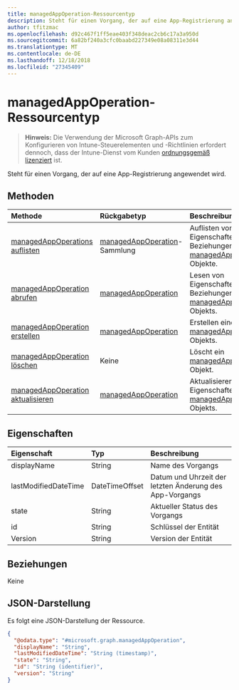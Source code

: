 ```yaml
---
title: managedAppOperation-Ressourcentyp
description: Steht für einen Vorgang, der auf eine App-Registrierung angewendet wird.
author: tfitzmac
ms.openlocfilehash: d92c467f1ff5eae403f348deac2cb6c17a3a950d
ms.sourcegitcommit: 6a82bf240a3cfc0baabd227349e08a08311e3d44
ms.translationtype: MT
ms.contentlocale: de-DE
ms.lasthandoff: 12/18/2018
ms.locfileid: "27345409"
---
```

# <a name="managedappoperation-resource-type"></a>managedAppOperation-Ressourcentyp

> **Hinweis:** Die Verwendung der Microsoft Graph-APIs zum Konfigurieren von Intune-Steuerelementen und -Richtlinien erfordert dennoch, dass der Intune-Dienst vom Kunden [ordnungsgemäß lizenziert](https://go.microsoft.com/fwlink/?linkid=839381) ist.

Steht für einen Vorgang, der auf eine App-Registrierung angewendet wird.
## <a name="methods"></a>Methoden
|Methode|Rückgabetyp|Beschreibung|
|:---|:---|:---|
|[managedAppOperations auflisten](../api/intune-mam-managedappoperation-list.md)|[managedAppOperation](../resources/intune-mam-managedappoperation.md)-Sammlung|Auflisten von Eigenschaften und Beziehungen der [managedAppOperation](../resources/intune-mam-managedappoperation.md)-Objekte.|
|[managedAppOperation abrufen](../api/intune-mam-managedappoperation-get.md)|[managedAppOperation](../resources/intune-mam-managedappoperation.md)|Lesen von Eigenschaften und Beziehungen des [managedAppOperation](../resources/intune-mam-managedappoperation.md)-Objekts.|
|[managedAppOperation erstellen](../api/intune-mam-managedappoperation-create.md)|[managedAppOperation](../resources/intune-mam-managedappoperation.md)|Erstellen eines neuen [managedAppOperation](../resources/intune-mam-managedappoperation.md)-Objekts.|
|[managedAppOperation löschen](../api/intune-mam-managedappoperation-delete.md)|Keine|Löscht ein [managedAppOperation](../resources/intune-mam-managedappoperation.md)-Objekt.|
|[managedAppOperation aktualisieren](../api/intune-mam-managedappoperation-update.md)|[managedAppOperation](../resources/intune-mam-managedappoperation.md)|Aktualisieren der Eigenschaften eines [managedAppOperation](../resources/intune-mam-managedappoperation.md)-Objekts.|

## <a name="properties"></a>Eigenschaften
|Eigenschaft|Typ|Beschreibung|
|:---|:---|:---|
|displayName|String|Name des Vorgangs|
|lastModifiedDateTime|DateTimeOffset|Datum und Uhrzeit der letzten Änderung des App-Vorgangs|
|state|String|Aktueller Status des Vorgangs|
|id|String|Schlüssel der Entität|
|Version|String|Version der Entität|

## <a name="relationships"></a>Beziehungen
Keine
## <a name="json-representation"></a>JSON-Darstellung
Es folgt eine JSON-Darstellung der Ressource.
<!-- {
  "blockType": "resource",
  "keyProperty": "id",
  "@odata.type": "microsoft.graph.managedAppOperation"
}
-->
``` json
{
  "@odata.type": "#microsoft.graph.managedAppOperation",
  "displayName": "String",
  "lastModifiedDateTime": "String (timestamp)",
  "state": "String",
  "id": "String (identifier)",
  "version": "String"
}
```



